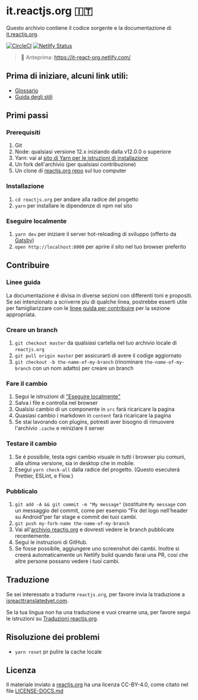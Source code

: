 # it.reactjs.org 🇮🇹

Questo archivio contiene il codice sorgente e la documentazione di [it.reactjs.org](https://it.reactjs.org/).

[![CircleCI](https://circleci.com/gh/reactjs/it.reactjs.org.svg?style=svg)](https://circleci.com/gh/reactjs/it.reactjs.org)
[![Netlify Status](https://api.netlify.com/api/v1/badges/c1ab8437-37e4-47bb-8ce8-59c03e7d70ae/deploy-status)](https://app.netlify.com/sites/it-react-org/deploys)

> 👀 Anteprima: https://it-react-org.netlify.com/

## Prima di iniziare, alcuni link utili:

- [Glossario](GLOSSARY.md)
- [Guida degli stili](STYLE_GUIDE.md)

## Primi passi

### Prerequisiti

1. Git
1. Node: qualsiasi versione 12.x iniziando dalla v12.0.0 o superiore
1. Yarn: vai al [sito di Yarn per le istruzioni di installazione](https://yarnpkg.com/lang/en/docs/install/)
1. Un fork dell'archivio (per qualsiasi contribuzione)
1. Un clone di [reactjs.org repo](https://github.com/reactjs/reactjs.org) sul tuo computer

### Installazione

1. `cd reactjs.org` per andare alla radice del progetto
1. `yarn` per installare le dipendenze di npm nel sito

### Eseguire localmente

1. `yarn dev` per iniziare il server hot-reloading di sviluppo (offerto da [Gatsby](https://www.gatsbyjs.org))
1. `open http://localhost:8000` per aprire il sito nel tuo browser preferito

## Contribuire

### Linee guida

La documentazione é divisa in diverse sezioni con differenti toni e propositi. Se sei intenzionato a scriverre piu di qualche linea, postrebbe esserti utile per famigliarizzare con le [linee guida per contribuire](https://github.com/reactjs/reactjs.org/blob/master/CONTRIBUTING.md#guidelines-for-text) per la sezione appropriata.

### Creare un branch

1. `git checkout master` da qualsiasi cartella nel tuo archivio locale di `reactjs.org` 
1. `git pull origin master` per assicurarti di avere il codige aggiornato
1. `git checkout -b the-name-of-my-branch` (rinominare `the-name-of-my-branch` con un nom adatto) per creare un branch

### Fare il cambio

1. Segui le istruzioni di ["Eseguire localmente"](#running-locally) 
1. Salva i file e controlla nel browser
  1. Qualsisi cambio di un componente in `src` fará ricaricare la pagina
  1. Quasiasi cambio i markdown in `content` fará ricaricare la pagina
  1. Se stai lavorando con plugins, potresti aver bisogno di rimuovere l'archivio `.cache` e reiniziare il server

### Testare il cambio

1. Se é possibile, testa ogni cambio visuale in tutti i browser piu comuni, alla ultima versione, sia in desktop che in mobile.
1. Esegui `yarn check-all` dalla radice del progetto. (Questo esecuterá Prettier, ESLint, e Flow.)

### Pubblicalo

1. `git add -A && git commit -m "My message"` (sostituire `My message` con un messaggio del commit, come per esempio "Fix del logo nell'header su Android"per far stage e commit dei tuoi cambi.
1. `git push my-fork-name the-name-of-my-branch`
1. Vai all'[archivio reactjs.org](https://github.com/reactjs/reactjs.org) e dovresti vedere le branch pubblicate recentemente.
1. Segui le instruzioni di GitHub.
1. Se fosse possibile, aggiungere uno screenshot dei cambi. Inoltre si creerá automaticamente un Netlify build quando farai una PR, cosí che altre persone possano vedere i tuoi cambi.

## Traduzione

Se sei interessato a tradurre `reactjs.org`, per favore invia la traduzione a [isreacttranslatedyet.com](https://www.isreacttranslatedyet.com/).


Se la tua lingua non ha una traduzione e vuoi crearne una, per favore segui le istruzioni su [Traduzioni reactjs.org](https://github.com/reactjs/reactjs.org-translation#translating-reactjsorg).

## Risoluzione dei problemi

- `yarn reset` pr pulire la cache locale

## Licenza
Il materiale inviato a [reactjs.org](https://reactjs.org/) ha una licenza CC-BY-4.0, come citato nel file [LICENSE-DOCS.md](https://github.com/open-source-explorer/reactjs.org/blob/master/LICENSE-DOCS.md)
